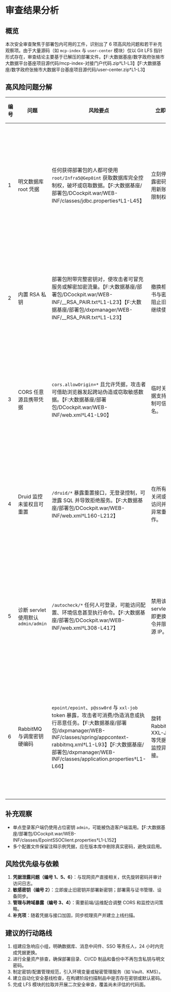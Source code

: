 # 审查结果分析

## 概览
本次安全审查聚焦于部署包内可用的工件，识别出了 6 项高风险问题和若干补充观察项。由于大量源码（如 `mcp-index` 与 `user-center` 模块）仅以 Git LFS 指针形式存在，审查结论主要基于已解压的部署文件。【F:大数据基座/数字政府张掖市大数据平台基座项目源代码/mcp-index-对接门户代码.zip†L1-L3】【F:大数据基座/数字政府张掖市大数据平台基座项目源代码/user-center.zip†L1-L3】

## 高风险问题分解
| 编号 | 问题 | 风险要点 | 立即措施 | 长期治理建议 |
| --- | --- | --- | --- | --- |
| 1 | 明文数据库 root 凭据 | 任何获得部署包的人都可使用 `root/Infra5@Gep0int` 获取数据库完全控制权，破坏或窃取数据。【F:大数据基座/部署包/DCockpit.war/WEB-INF/classes/jdbc.properties†L1-L45】 | 立刻停用暴露密码，启用新账号并限制权限。 | 建立密钥管理流程，应用端使用最小权限账户并通过环境注入配置。 |
| 2 | 内置 RSA 私钥 | 部署包附带完整密钥对，使攻击者可冒充服务或解密加密流量。【F:大数据基座/部署包/DCockpit.war/WEB-INF/__RSA_PAIR.txt†L1-L23】【F:大数据基座/部署包/dxpmanager/WEB-INF/__RSA_PAIR.txt†L1-L23】 | 撤换相关证书与密钥，阻止旧密钥继续使用。 | 将密钥存放于受控密钥库，运行时加载，不随制品分发。 |
| 3 | CORS 任意源且携带凭据 | `cors.allowOrigin=*` 且允许凭据，攻击者可借助浏览器发起跨站伪造或窃取敏感数据。【F:大数据基座/部署包/DCockpit.war/WEB-INF/web.xml†L41-L90】 | 临时关闭凭据支持或限制可信域名。 | 使用配置中心维护白名单，并引入自动化测试避免回归。 |
| 4 | Druid 监控未鉴权且可重置 | `/druid/*` 暴露重置接口，无登录控制，可泄露 SQL 并导致拒绝服务。【F:大数据基座/部署包/DCockpit.war/WEB-INF/web.xml†L160-L212】 | 在所有环境关闭或限制访问并监控异常重置操作。 | 将运维监控与业务分离，采用 VPN/堡垒机访问并加固鉴权。 |
| 5 | 诊断 servlet 使用默认 `admin/admin` | `/autocheck/*` 任何人可登录，可能访问配置、环境信息甚至执行命令。【F:大数据基座/部署包/DCockpit.war/WEB-INF/web.xml†L308-L417】 | 禁用该 servlet 或立即更换强口令并限制来源 IP。 | 定期安全审计诊断接口，建立上线前检查表，禁止默认凭据。 |
| 6 | RabbitMQ 与调度密钥硬编码 | `epoint/epoint`、`p@ssw0rd` 与 `xxl-job` token 暴露，攻击者可消费/伪造消息或执行恶意任务。【F:大数据基座/部署包/dxpmanager/WEB-INF/classes/spring/appcontext-rabbitmq.xml†L1-L93】【F:大数据基座/部署包/dxpmanager/WEB-INF/classes/application.properties†L1-L66】 | 旋转 RabbitMQ、XXL-JOB 等凭据，并监控异常连接。 | 采用集中密钥服务、按环境隔离账户权限，推行凭据生命周期管理。 |

## 补充观察
* 单点登录客户端仍使用占位密钥 `admin`，可能被伪造客户端滥用。【F:大数据基座/部署包/DCockpit.war/WEB-INF/classes/EpointSSOClient.properties†L1-L152】
* 多个配置文件保留注释示例凭据，应在版本库中剔除真实密码，避免误启用。

## 风险优先级与依赖
1. **凭据泄露问题（编号 1、5、6）**：与现网资产直接相关，优先旋转密码并审计访问日志。
2. **敏感密钥（编号 2）**：立即废止旧密钥并部署新密钥；部署需与证书管理、设备同步。
3. **管理与跨域暴露（编号 3、4）**：需要前端/运维配合调整 CORS 和监控访问策略。
4. **补充项**：随着凭据与接口加固，同步梳理资产并建立上线扫描。

## 建议的行动路线
1. 组建应急响应小组，明确数据库、消息中间件、SSO 等责任人，24 小时内完成凭据更换。
2. 进行全量资产排查，确保部署目录、CI/CD 制品和备份中不再包含私钥与明文密码。
3. 制定密钥/配置管理规范，引入环境变量或秘密管理服务（如 Vault、KMS）。
4. 建立自动化安全基线检查，在构建阶段扫描制品中是否存在密钥或默认密码。
5. 完成 LFS 模块的拉取并开展二次安全审查，覆盖尚未评估的代码面。
